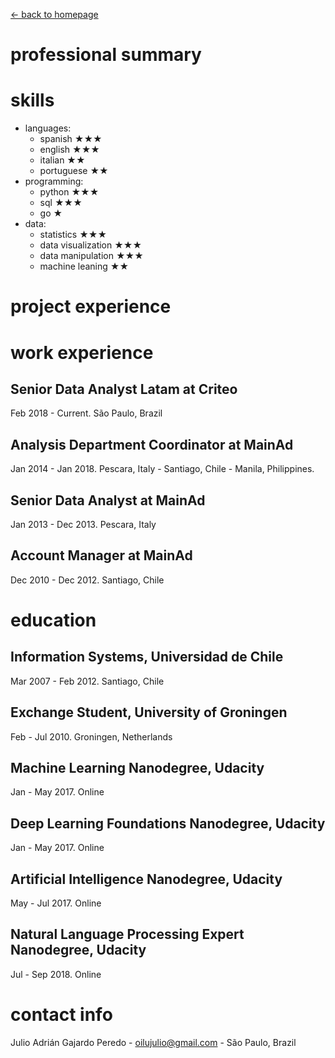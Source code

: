 [<- back to homepage](index.md)

# professional summary

# skills
- languages:
  - spanish ★★★
  - english ★★★
  - italian ★★
  - portuguese ★★
- programming:
  - python ★★★
  - sql ★★★
  - go ★
- data:
  - statistics ★★★
  - data visualization ★★★
  - data manipulation ★★★
  - machine leaning ★★

# project experience

# work experience
## Senior Data Analyst Latam at Criteo
Feb 2018 - Current. São Paulo, Brazil
## Analysis Department Coordinator at MainAd
Jan 2014 - Jan 2018. Pescara, Italy - Santiago, Chile - Manila, Philippines.
## Senior Data Analyst at MainAd
Jan 2013 - Dec 2013. Pescara, Italy
## Account Manager at MainAd
Dec 2010 - Dec 2012. Santiago, Chile

# education
## Information Systems, Universidad de Chile
Mar 2007 - Feb 2012. Santiago, Chile
## Exchange Student, University of Groningen
Feb - Jul 2010. Groningen, Netherlands
## Machine Learning Nanodegree, Udacity
Jan - May 2017. Online
## Deep Learning Foundations Nanodegree, Udacity
Jan - May 2017. Online
## Artificial Intelligence Nanodegree, Udacity
May - Jul 2017. Online
## Natural Language Processing Expert Nanodegree, Udacity
Jul - Sep 2018. Online



# contact info
 Julio Adrián Gajardo Peredo - oilujulio@gmail.com - São Paulo, Brazil

